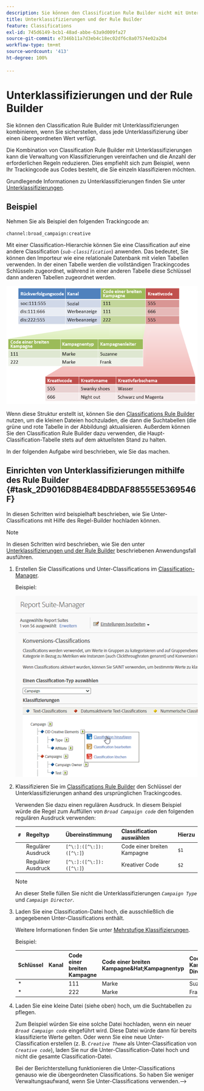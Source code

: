 ```yaml
---
description: Sie können den Classification Rule Builder nicht mit Unterklassifizierungen kombinieren.
title: Unterklassifizierungen und der Rule Builder
feature: Classifications
exl-id: 745d6149-bcb1-48ad-abbe-63a9d009fa27
source-git-commit: e7346b11a7d3eb4c18ec02df6c8a07574e02a2b4
workflow-type: tm+mt
source-wordcount: '413'
ht-degree: 100%

---
```


# Unterklassifizierungen und der Rule Builder

Sie können den Classification Rule Builder mit Unterklassifizierungen kombinieren, wenn Sie sicherstellen, dass jede Unterklassifizierung über einen übergeordneten Wert verfügt.

Die Kombination von Classification Rule Builder mit Unterklassifizierungen kann die Verwaltung von Klassifizierungen vereinfachen und die Anzahl der erforderlichen Regeln reduzieren. Dies empfiehlt sich zum Beispiel, wenn Ihr Trackingcode aus Codes besteht, die Sie einzeln klassifizieren möchten.

Grundlegende Informationen zu Unterklassifizierungen finden Sie unter [Unterklassifizierungen](/help/components/classifications/c-sub-classifications.md).

## Beispiel

Nehmen Sie als Beispiel den folgenden Trackingcode an:

`channel:broad_campaign:creative`

Mit einer Classification-Hierarchie können Sie eine Classification auf eine andere Classification (*`sub-classification`*) anwenden. Das bedeutet, Sie können den Importeur wie eine relationale Datenbank mit vielen Tabellen verwenden. In der einen Tabelle werden die vollständigen Trackingcodes Schlüsseln zugeordnet, während in einer anderen Tabelle diese Schlüssel dann anderen Tabellen zugeordnet werden.

![](assets/sub_class_table.png)

Wenn diese Struktur erstellt ist, können Sie den  [Classifications Rule Builder](/help/components/classifications/crb/classification-rule-builder.md) nutzen, um die kleinen Dateien hochzuladen, die dann die Suchtabellen (die grüne und rote Tabelle in der Abbildung) aktualisieren. Außerdem können Sie den Classification Rule Builder dazu verwenden, die Haupt-Classification-Tabelle stets auf dem aktuellsten Stand zu halten.

In der folgenden Aufgabe wird beschrieben, wie Sie das machen.

## Einrichten von Unterklassifizierungen mithilfe des Rule Builder {#task_2D9016D8B4E84DBDAF88555E5369546F}

In diesen Schritten wird beispielhaft beschrieben, wie Sie Unter-Classifications mit Hilfe des Regel-Builder hochladen können.

>[!NOTE]
>
>In diesen Schritten wird beschrieben, wie Sie den unter [Unterklassifizierungen und der Rule Builder](/help/components/classifications/crb/sub-classification-rule-builder.md) beschriebenen Anwendungsfall ausführen.

1. Erstellen Sie Classifications und Unter-Classifications im [Classification-Manager](https://experienceleague.adobe.com/docs/analytics/components/classifications/c-classifications.html?lang=de).

   Beispiel:

   ![Schritt-Info](/help/admin/admin/assets/sub_class_create.png)

1. Klassifizieren Sie im [Classifications Rule Builder](/help/components/classifications/crb/classification-rule-builder.md) den Schlüssel der Unterklassifizierungen anhand des ursprünglichen Trackingcodes.

   Verwenden Sie dazu einen regulären Ausdruck. In diesem Beispiel würde die Regel zum Auffüllen von  *`Broad Campaign code`* den folgenden regulären Ausdruck verwenden:

   | `#` | Regeltyp | Übereinstimmung | Classification auswählen | Hierzu |
   |---|---|---|---|---|
   |  | Regulärer Ausdruck | `[^\:]:([^\:]):([^\:]`) | Code einer breiten Kampagne | `$1` |
   |  | Regulärer Ausdruck | `[^\:]:([^\:]):([^\:]`) | Kreativer Code | `$2` |

   >[!NOTE]
   >
   >An dieser Stelle füllen Sie nicht die Unterklassifizierungen *`Campaign Type`* und *`Campaign Director`*.

1. Laden Sie eine Classification-Datei hoch, die ausschließlich die angegebenen Unter-Classifications enthält.

   Weitere Informationen finden Sie unter [Mehrstufige Klassifizierungen](/help/components/classifications/c-sub-classifications.md).

   Beispiel:

   | Schlüssel | Kanal | Code einer breiten Kampagne | Code einer breiten Kampagne&amp;Hat;Kampagnentyp | Code einer breiten Kampagne&amp;Hat;Kampagnen-Director | ... |
   |---|---|---|---|---|---|
   | &#42; |  | 111 | Marke | Suzanne |  |
   | &#42; |  | 222 | Marke | Frank |  |

1. Laden Sie eine kleine Datei (siehe oben) hoch, um die Suchtabellen zu pflegen.

   Zum Beispiel würden Sie eine solche Datei hochladen, wenn ein neuer *`Broad Campaign code`* eingeführt wird. Diese Datei würde dann für bereits klassifizierte Werte gelten. Oder wenn Sie eine neue Unter-Classification erstellen (z. B.  *`Creative Theme`* als Unter-Classification von *`Creative code`*), laden Sie nur die Unter-Classification-Datei hoch und nicht die gesamte Classification-Datei.

   Bei der Berichterstellung funktionieren die Unter-Classifications genauso wie die übergeordneten Classifications. So haben Sie weniger Verwaltungsaufwand, wenn Sie Unter-Classifications verwenden.-->
